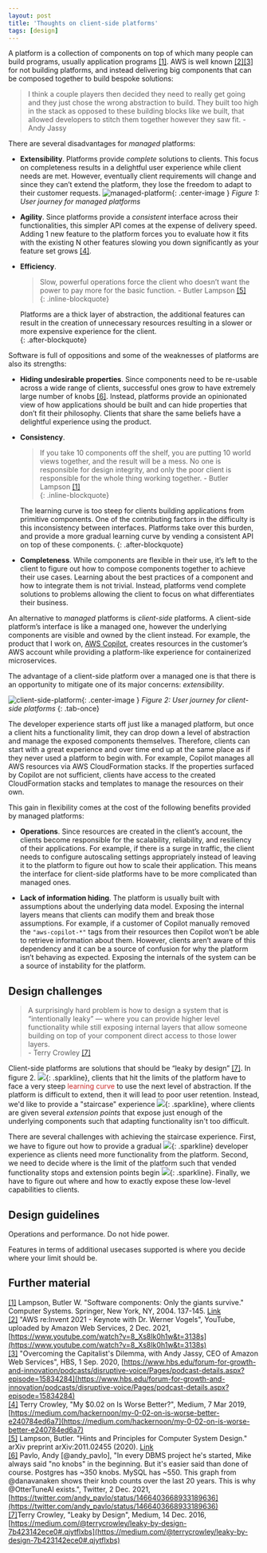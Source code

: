 ```yaml
---
layout: post
title: 'Thoughts on client-side platforms'
tags: [design]
---
```

A platform is a collection of components on top of which many people can build programs, usually application programs [[1]](#1). AWS is well known [[2]](#2)[[3]](#3) for not building platforms, and instead delivering big components that can be composed together to build bespoke solutions:
> I think a couple players then decided they need to really get going and they just chose the wrong abstraction to build. They built too high in the stack as opposed to these building blocks like we built, that allowed developers to stitch them together however they saw fit.
> \- Andy Jassy

There are several disadvantages for _managed_ platforms:
* **Extensibility**. Platforms provide _complete_ solutions to clients.  This focus on completeness results in a delightful user experience while client needs are met. However, eventually client requirements will change and since they can’t extend the platform, they lose the freedom to adapt to their customer requests.
![managed-platform](/assets/client-side-platforms-thoughts/managed-platform.svg){: .center-image }
<span class="center-image" style="text-align: center;"><i>Figure 1: User journey for managed platforms</i></span>

* **Agility**.  Since platforms provide a _consistent_ interface across their functionalities, this simpler API comes at the expense of delivery speed. Adding 1 new feature to the platform forces you to evaluate how it fits with the existing N other features slowing you down significantly as your feature set grows [[4]](#4).

* **Efficiency**.    
  > Slow, powerful operations force the client who doesn’t want the power to pay more for the basic function.
  > \- Butler Lampson [[5]](#5)  
  {: .inline-blockquote}

  Platforms are a thick layer of abstraction, the additional features can result in the creation of unnecessary resources resulting in a slower or more expensive experience for the client.  
  {: .after-blockquote}

Software is full of oppositions and some of the weaknesses of platforms are also its strengths:
* **Hiding undesirable properties**. Since components need to be re-usable across a wide range of clients, successful ones grow to have extremely large number of knobs [[6]](#6). Instead, platforms provide an opinionated view of how applications should be built and can hide properties that don’t fit their philosophy. Clients that share the same beliefs have a delightful experience using the product.

* **Consistency**.    
   > If you take 10 components off the shelf, you are putting 10 world views together, and the result will be a mess. No one is responsible for design integrity, and only the poor client is responsible for the whole thing working together.
   > \- Butler Lampson [[1]](#1)  
   {: .inline-blockquote}
	
   The learning curve is too steep for clients building applications from primitive components. One of the contributing factors in the difficulty is this inconsistency between interfaces. Platforms take over this burden, and provide a more gradual learning curve by vending a consistent API on top of these components.
   {: .after-blockquote}

* **Completeness**. While components are flexible in their use, it’s left to the client to figure out how to compose components together to achieve their use cases. Learning about the best practices of a component and how to integrate them is not trivial. Instead, platforms vend complete solutions to problems allowing the client to focus on what differentiates their business.

An alternative to _managed_ platforms is _client-side_ platforms. A client-side platform’s interface is like a managed one, however the underlying components are visible and owned by the client instead.  For example, the product that I work on, [AWS Copilot](https://aws.github.io/copilot-cli/), creates resources in the customer’s AWS account while providing a platform-like experience for containerized microservices. 

The advantage of a client-side platform over a managed one is that there is an opportunity to mitigate one of its major concerns: _extensibility_.


![client-side-platform](/assets/client-side-platforms-thoughts/client-platform.svg){: .center-image }
<span class="center-image" style="text-align: center;"><i>Figure 2: User journey for client-side platforms</i></span>
{: .tab-once}

The developer experience starts off just like a managed platform, but once a client hits a functionality limit, they can drop down a level of abstraction and manage the exposed components themselves.  Therefore, clients can start with a great experience and over time end up at the same place as if they never used a platform to begin with. For example, Copilot manages all AWS resources via AWS CloudFormation stacks. If the properties surfaced by Copilot are not sufficient, clients have access to the created CloudFormation stacks and templates to manage the resources on their own.

This gain in flexibility comes at the cost of the following benefits provided by managed platforms:
* **Operations**. Since resources are created in the client’s account, the clients become responsible for the scalability, reliability, and resiliency of their applications. For example, if there is a surge in traffic, the client needs to configure autoscaling settings appropriately instead of leaving it to the platform to figure out how to scale their application. This means the interface for client-side platforms have to be more complicated than managed ones. 

*  **Lack of information hiding**. The platform is usually built with assumptions about the underlying data model. Exposing the internal layers means that clients can modify them and break those assumptions. For example, if a customer of Copilot manually removed the `"aws-copilot-*"` tags from their resources then Copilot won’t be able to retrieve information about them. However, clients aren’t aware of this dependency and it can be a source of confusion for why the platform isn’t behaving as expected. Exposing the internals of the system can be a source of instability for the platform.

## Design challenges
> A surprisingly hard problem is how to design a system that is “intentionally leaky” — where you can provide higher level functionality while still exposing internal layers that allow someone building on top of your component direct access to those lower layers.   
> \- Terry Crowley [[7]](#7)


Client-side platforms are solutions that should be “leaky by design” [[7]](#7). In figure 2. ![](/assets/client-side-platforms-thoughts/client-platform-cliff.svg){: .sparkline}, clients that hit the limits of the platform have to face a very steep <span style="color: #c92a2a;">learning curve</span> to use the next level of abstraction. If the platform is difficult to extend, then it will lead to poor user retention.  Instead, we'd like to provide a "staircase" experience ![](/assets/client-side-platforms-thoughts/client-platform-steps.svg){: .sparkline}, where clients are given several _extension points_ that expose just enough of the underlying components such that adapting functionality isn't too difficult. 

There are several challenges with achieving the staircase experience. First, we have to figure out how to provide a gradual ![](/assets/client-side-platforms-thoughts/gradual.svg){: .sparkline} developer experience as clients need more functionality from the platform. Second, we need to decide where is the limit of the platform such that vended functionality stops and extension points begin ![](/assets/client-side-platforms-thoughts/staircase.svg){: .sparkline}. Finally, we have to figure out where and how to exactly expose these low-level capabilities to clients.

## Design guidelines

Operations and performance. Do not hide power.

Features in terms of additional usecases supported is where you decide where your limit should be.


## Further material
<span id="1">[[1]](#1)</span> Lampson, Butler W. "Software components: Only the giants survive." Computer Systems. Springer, New York, NY, 2004. 137-145. [Link](https://citeseerx.ist.psu.edu/viewdoc/download?doi=10.1.1.14.9546&rep=rep1&type=pdf#page=133)  
<span id="2">[[2]](#2)</span> "AWS re:Invent 2021 - Keynote with Dr. Werner Vogels", YouTube, uploaded by Amazon Web Services, 2 Dec. 2021, [https://www.youtube.com/watch?v=8_Xs8Ik0h1w&t=3138s](https://www.youtube.com/watch?v=8_Xs8Ik0h1w&t=3138s)  
<span id="3">[[3]](#3)</span> "Overcoming the Capitalist's Dilemma, with Andy Jassy, CEO of Amazon Web Services", HBS, 1 Sep. 2020, [https://www.hbs.edu/forum-for-growth-and-innovation/podcasts/disruptive-voice/Pages/podcast-details.aspx?episode=15834284](https://www.hbs.edu/forum-for-growth-and-innovation/podcasts/disruptive-voice/Pages/podcast-details.aspx?episode=15834284)  
<span id="4">[[4]](#4)</span> Terry Crowley, "My $0.02 on Is Worse Better?", Medium, 7 Mar 2019, [https://medium.com/hackernoon/my-0-02-on-is-worse-better-e240784ed6a7](https://medium.com/hackernoon/my-0-02-on-is-worse-better-e240784ed6a7)  
<span id="5">[[5]](#5)</span> Lampson, Butler. "Hints and Principles for Computer System Design." arXiv preprint arXiv:2011.02455 (2020). [Link](https://arxiv.org/ftp/arxiv/papers/2011/2011.02455.pdf)  
<span id="6">[[6]](#6)</span> Pavlo, Andy [@andy_pavlo], "In every DBMS project he's started, Mike always said "no knobs" in the beginning. But it's easier said than done of course. Postgres has ~350 knobs. MySQL has ~550. This graph from @danavanaken shows their knob counts over the last 20 years. This is why @OtterTuneAI exists.", Twitter, 2 Dec. 2021,[https://twitter.com/andy_pavlo/status/1466403668933189636](https://twitter.com/andy_pavlo/status/1466403668933189636)  
<span id="7">[[7]](#7)</span>Terry Crowley, "Leaky by Design", Medium, 14 Dec. 2016, [https://medium.com/@terrycrowley/leaky-by-design-7b423142ece0#.qjytflxbs](https://medium.com/@terrycrowley/leaky-by-design-7b423142ece0#.qjytflxbs)  